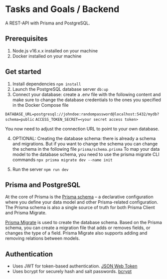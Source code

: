 # Tasks and Goals / Backend

A REST-API with Prisma and PostgreSQL.

## Prerequisites

1. Node.js v16.x.x installed on your machine
2. Docker installed on your machine

## Get started

1. Install dependencies
   `npm install`
2. Launch the PostgreSQL database server
   `db:up`
3. Connect your database: create a .env file with the following content and make sure to change the database credentials to the ones you specified in the Docker Compose file

`DATABASE_URL=postgresql://johndoe:randompassword@localhost:5432/mydb?schema=public`
`ACCESS_TOKEN_SECRET=<your secret access token>`

You now need to adjust the connection URL to point to your own database.

4. OPTIONAL: Creating the database schema: there is already a schema and migrations. But if you want to change the schema you can change the schema in the following file
   `prisma/schema.prisma`
   To map your data model to the database schema, you need to use the prisma migrate CLI commands
   `npx prisma migrate dev --name init`

5. Run the server
   `npm run dev`

## Prisma and PostgreSQL

At the core of Prisma is the [Prisma schema](https://www.prisma.io/docs/concepts/components/prisma-schema) – a declarative configuration where you define your data model and other Prisma-related configuration. The Prisma schema is also a single source of truth for both Prisma Client and Prisma Migrate.

[Prisma Migrate](https://www.prisma.io/docs/concepts/components/prisma-migrate) is used to create the database schema. Based on the Prisma schema, you can create a migration file that adds or removes fields, or changes the type of a field. Prisma Migrate also supports adding and removing relations between models.

## Authentication

- Uses JWT for token-based authentication. [JSON Web Token](https://jwt.io/)
- Uses bcrypt for securely hash and salt passwords. [bcrypt](https://www.npmjs.com/package/bcryptjs)
